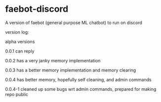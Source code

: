 # faebot-discord
A version of faebot (general purpose ML chatbot) to run on discord

version log:

alpha versions 

0.0.1 can reply

0.0.2 has a very janky memory implementation

0.0.3 has a better memory implementation and memory clearing 

0.0.4 has better memory, hopefully self cleaning, and admin commands

0.0.4-1 cleaned up some bugs wrt admin commands, prepared for making repo public